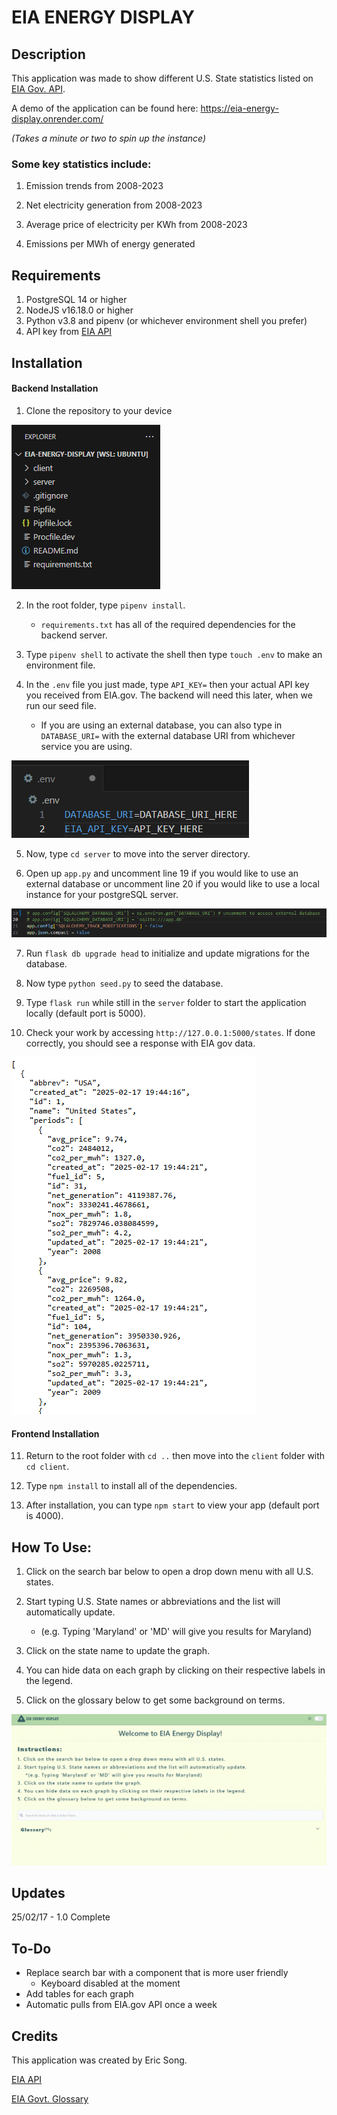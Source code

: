 # EIA ENERGY DISPLAY 

## Description

This application was made to show different U.S. State statistics listed on [EIA Gov. API](https://www.eia.gov/opendata/browser/electricity/state-electricity-profiles/summary).

A demo of the application can be found here: https://eia-energy-display.onrender.com/

*(Takes a minute or two to spin up the instance)*

### Some key statistics include:

1. Emission trends from 2008-2023

2. Net electricity generation from 2008-2023

3. Average price of electricity per KWh from 2008-2023

4. Emissions per MWh of energy generated

## Requirements

1. PostgreSQL 14 or higher
2. NodeJS v16.18.0 or higher
3. Python v3.8 and pipenv (or whichever environment shell you prefer)
4. API key from [EIA API](https://www.eia.gov/opendata/)

## Installation

#### Backend Installation

1. Clone the repository to your device

![Repository](/readme_images/rootdirectory.png)

2. In the root folder, type `pipenv install`.
    - `requirements.txt` has all of the required dependencies for the backend server.

3. Type `pipenv shell` to activate the shell then type `touch .env` to make an environment file.

4. In the `.env` file you just made, type `API_KEY=` then your actual API key you received from EIA.gov. The backend will need this later, when we run our seed file.
    - If you are using an external database, you can also type in `DATABASE_URI=` with the external database URI from whichever service you are using.

![Example of API Key and database URI](/readme_images/envfile.png)

5. Now, type `cd server` to move into the server directory.

6. Open up `app.py` and uncomment line 19 if you would like to use an external database or uncomment line 20 if you would like to use a local instance for your postgreSQL server.

![Flask app configuration](/readme_images/apppy_comment.png)

7. Run `flask db upgrade head` to initialize and update migrations for the database.

8. Now type `python seed.py` to seed the database.

9. Type `flask run` while still in the `server` folder to start the application locally (default port is 5000).

10. Check your work by accessing `http://127.0.0.1:5000/states`. If done correctly, you should see a response with EIA gov data.

![JSON response](/readme_images/successfuljson.png)

#### Frontend Installation

11. Return to the root folder with `cd ..` then move into the `client` folder with `cd client`.

12. Type `npm install` to install all of the dependencies.

13. After installation, you can type `npm start` to view your app (default port is 4000).

## How To Use:

1. Click on the search bar below to open a drop down menu with all U.S. states.

2. Start typing U.S. State names or abbreviations and the list will automatically update.

    - (e.g. Typing 'Maryland' or 'MD' will give you results for Maryland)

3. Click on the state name to update the graph.

4. You can hide data on each graph by clicking on their respective labels in the legend.

5. Click on the glossary below to get some background on terms.

![How to use Gif](/readme_images/eiawebsitegif1.gif)

## Updates

25/02/17 - 1.0 Complete

## To-Do

- Replace search bar with a component that is more user friendly
    - Keyboard disabled at the moment
- Add tables for each graph
- Automatic pulls from EIA.gov API once a week

## Credits

This application was created by Eric Song.

[EIA API](https://www.eia.gov/opendata/)

[EIA Govt. Glossary](https://www.eia.gov/tools/glossary/)